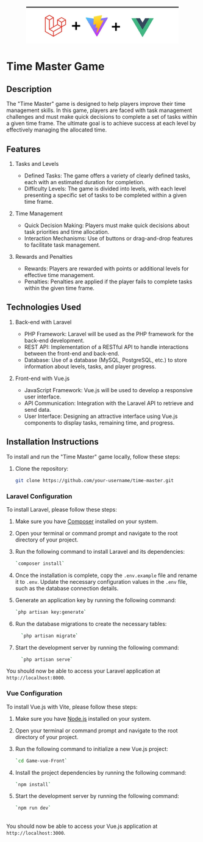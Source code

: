 <p  align="center"><a  href="#"  target="_blank"><img  src="/readmeimg.jpg"  width="400"  alt="Laravel Logo"></a></p>

# Time Master Game


## Description

The "Time Master" game is designed to help players improve their time management skills. In this game, players are faced with task management challenges and must make quick decisions to complete a set of tasks within a given time frame. The ultimate goal is to achieve success at each level by effectively managing the allocated time.

## Features

1. Tasks and Levels
   - Defined Tasks: The game offers a variety of clearly defined tasks, each with an estimated duration for completion.
   - Difficulty Levels: The game is divided into levels, with each level presenting a specific set of tasks to be completed within a given time frame.

2. Time Management
   - Quick Decision Making: Players must make quick decisions about task priorities and time allocation.
   - Interaction Mechanisms: Use of buttons or drag-and-drop features to facilitate task management.

3. Rewards and Penalties
   - Rewards: Players are rewarded with points or additional levels for effective time management.
   - Penalties: Penalties are applied if the player fails to complete tasks within the given time frame.

## Technologies Used

1. Back-end with Laravel
   - PHP Framework: Laravel will be used as the PHP framework for the back-end development.
   - REST API: Implementation of a RESTful API to handle interactions between the front-end and back-end.
   - Database: Use of a database (MySQL, PostgreSQL, etc.) to store information about levels, tasks, and player progress.

2. Front-end with Vue.js
   - JavaScript Framework: Vue.js will be used to develop a responsive user interface.
   - API Communication: Integration with the Laravel API to retrieve and send data.
   - User Interface: Designing an attractive interface using Vue.js components to display tasks, remaining time, and progress.
##  Installation Instructions

To install and run the "Time Master" game locally, follow these steps:


1. Clone the repository:

   ```bash
   git clone https://github.com/your-username/time-master.git
 ### Laravel Configuration

To install Laravel, please follow these steps:

1.  Make sure you have  [Composer](https://getcomposer.org/)  installed on your system.

2.  Open your terminal or command prompt and navigate to the root directory of your project.

3.  Run the following command to install Laravel and its dependencies:
    ```bash
    `composer install`
4.  Once the installation is complete, copy the  `.env.example`  file and rename it to  `.env`. Update the necessary configuration values in the  `.env`  file, such as the database connection details.
5.  Generate an application key by running the following command:
	```bash
    `php artisan key:generate`
 6.  Run the database migrations to create the necessary tables:
	  ```bash
	    `php artisan migrate`
6. Start the development server by running the following command:
	  ```bash
	    `php artisan serve`
 You should now be able to access your Laravel application at  `http://localhost:8000`.
  ### Vue Configuration
  To install Vue.js with Vite, please follow these steps:

1.  Make sure you have  [Node.js](https://nodejs.org/)  installed on your system.

2.  Open your terminal or command prompt and navigate to the root directory of your project.

3.  Run the following command to initialize a new Vue.js project: 
	 ```bash
	`cd Game-vue-Front`
 4.  Install the project dependencies by running the following command:
	 ```bash
	 `npm install` 
5.  Start the development server by running the following command:
     ```bash
	 `npm run dev`
		
You should now be able to access your Vue.js application at  `http://localhost:3000`.

	
 
				
				

